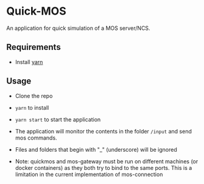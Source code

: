 # Quick-MOS
An application for quick simulation of a MOS server/NCS.

## Requirements
* Install [yarn](https://yarnpkg.com/en/docs/install)

## Usage
* Clone the repo
* `yarn` to install
* `yarn start` to start the application


* The application will monitor the contents in the folder `/input` and send mos commands.
* Files and folders that begin with "_" (underscore) will be ignored

* Note: quickmos and mos-gateway must be run on different machines (or docker containers) as they both try to bind to the same ports. This is a limitation in the current implementation of mos-connection